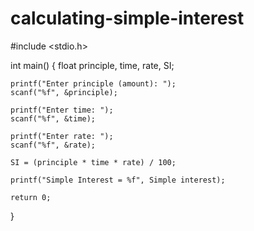 # calculating-simple-interest
#include <stdio.h>

int main()
{
   float principle, time, rate, SI;

    printf("Enter principle (amount): ");
    scanf("%f", &principle);

    printf("Enter time: ");
    scanf("%f", &time);

    printf("Enter rate: ");
    scanf("%f", &rate);

    SI = (principle * time * rate) / 100;

    printf("Simple Interest = %f", Simple interest);

    return 0;
}
